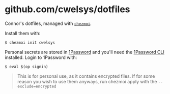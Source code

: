 # github.com/cwelsys/dotfiles

Connor's dotfiles, managed with [`chezmoi`](https://github.com/twpayne/chezmoi).

Install them with:

```console
$ chezmoi init cwelsys
```

Personal secrets are stored in [1Password](https://1password.com) and you'll
need the [1Password CLI](https://developer.1password.com/docs/cli/) installed.
Login to 1Password with:

```console
$ eval $(op signin)
```

> This is for personal use, as it contains encrypted files. If for some reason you wish to use them anyways, run chezmoi apply with the `--exclude=encrypted`

